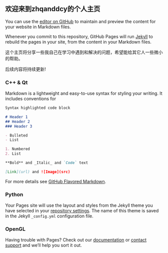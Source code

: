 ## 欢迎来到zhqanddcy的个人主页

You can use the [editor on GitHub](https://github.com/zhqanddcy/zhqanddcy.github.io/edit/master/index.md) to maintain and preview the content for your website in Markdown files.

Whenever you commit to this repository, GitHub Pages will run [Jekyll](https://jekyllrb.com/) to rebuild the pages in your site, from the content in your Markdown files.

这个主页将分享一些我自己在学习中遇到和解决的问题，希望能给其它人一些微小的帮助。

后续内容将持续更新!

### C++ & Qt

Markdown is a lightweight and easy-to-use syntax for styling your writing. It includes conventions for

```markdown
Syntax highlighted code block

# Header 1
## Header 2
### Header 3

- Bulleted
- List

1. Numbered
2. List

**Bold** and _Italic_ and `Code` text

[Link](url) and ![Image](src)
```

For more details see [GitHub Flavored Markdown](https://guides.github.com/features/mastering-markdown/).

### Python

Your Pages site will use the layout and styles from the Jekyll theme you have selected in your [repository settings](https://github.com/zhqanddcy/zhqanddcy.github.io/settings). The name of this theme is saved in the Jekyll `_config.yml` configuration file.

### OpenGL

Having trouble with Pages? Check out our [documentation](https://help.github.com/categories/github-pages-basics/) or [contact support](https://github.com/contact) and we’ll help you sort it out.
